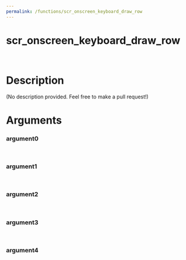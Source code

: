 ```yaml
---
permalink: /functions/scr_onscreen_keyboard_draw_row
---
```

# scr_onscreen_keyboard_draw_row  
&nbsp;  
# Description  
(No description provided. Feel free to make a pull request!) 
&nbsp;  
# Arguments
### argument0

&nbsp;    
### argument1

&nbsp;    
### argument2

&nbsp;    
### argument3

&nbsp;    
### argument4

&nbsp;    


